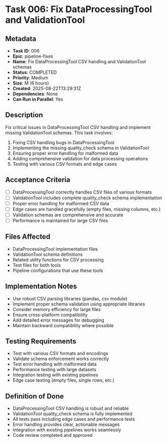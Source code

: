 # Task 006: Fix DataProcessingTool and ValidationTool

## Metadata

- **Task ID**: 006
- **Epic**: pipeline-fixes
- **Name**: Fix DataProcessingTool CSV handling and ValidationTool schemas
- **Status**: COMPLETED
- **Priority**: Medium
- **Size**: M (6 hours)
- **Created**: 2025-08-22T13:29:31Z
- **Dependencies**: None
- **Can Run in Parallel**: Yes

## Description

Fix critical issues in DataProcessingTool CSV handling and implement missing ValidationTool schemas. This task involves:

1. Fixing CSV handling bugs in DataProcessingTool
2. Implementing the missing quality_check schema in ValidationTool
3. Ensuring proper error handling for malformed data
4. Adding comprehensive validation for data processing operations
5. Testing with various CSV formats and edge cases

## Acceptance Criteria

- [ ] DataProcessingTool correctly handles CSV files of various formats
- [ ] ValidationTool includes complete quality_check schema implementation
- [ ] Proper error handling for malformed CSV data
- [ ] Edge cases are handled gracefully (empty files, missing columns, etc.)
- [ ] Validation schemas are comprehensive and accurate
- [ ] Performance is maintained for large CSV files

## Files Affected

- DataProcessingTool implementation files
- ValidationTool schema definitions
- Related utility functions for CSV processing
- Test files for both tools
- Pipeline configurations that use these tools

## Implementation Notes

- Use robust CSV parsing libraries (pandas, csv module)
- Implement proper schema validation using appropriate libraries
- Consider memory efficiency for large files
- Ensure cross-platform compatibility
- Add detailed error messages for debugging
- Maintain backward compatibility where possible

## Testing Requirements

- Test with various CSV formats and encodings
- Validate schema enforcement works correctly
- Test error handling with malformed data
- Performance testing with large datasets
- Integration testing with existing pipelines
- Edge case testing (empty files, single rows, etc.)

## Definition of Done

- DataProcessingTool CSV handling is robust and reliable
- ValidationTool quality_check schema is fully implemented
- All tests pass including edge cases and performance tests
- Error handling provides clear, actionable messages
- Integration with existing pipelines works seamlessly
- Code review completed and approved
